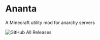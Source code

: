 # Ananta
A Minecraft utility mod for anarchy servers

![GitHub All Releases](https://img.shields.io/github/downloads/RitomG69/Ananta/total)
